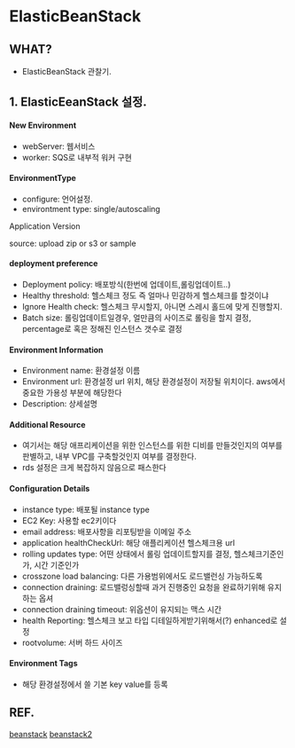 # ElasticBeanStack

## WHAT?
+ ElasticBeanStack 관찰기.

## 1. ElasticEeanStack 설정.

#### New Environment
+ webServer: 웹서비스
+ worker: SQS로 내부적 워커 구현


#### EnvironmentType
+ configure: 언어설정.
+ environtment type:  single/autoscaling


Application Version

source: upload zip or s3 or sample

#### deployment preference
+ Deployment policy: 배포방식(한번에 업데이트,롤링업데이트..)
+ Healthy threshold: 헬스체크 정도 즉 얼마나 민감하게 헬스체크를 할것이냐
+ Ignore Health check: 헬스체크 무시할지, 아니면 스레시 홀드에 맞게 진행할지.
+ Batch size: 롤링업데이트일경우, 얼만큼의 사이즈로 롤링을 할지 결정, percentage로 혹은 정해진 인스턴스 갯수로 결정

#### Environment Information
+ Environment name: 환경설정 이름
+ Environment url: 환경설정 url 위치, 해당 환경설정이 저장될 위치이다. aws에서 중요한 가용성 부분에 해당한다
+ Description: 상세설명


####  Additional Resource
+ 여기서는 해당 애프리케이션을 위한 인스턴스를 위한 디비를 만들것인지의 여부를 판별하고, 내부 VPC를 구축할것인지 여부를 결정한다. 
+ rds 설정은 크게 복잡하지 않음으로 패스한다

####  Configuration Details
+ instance type: 배포될 instance type
+ EC2 Key: 사용할 ec2키이다
+ email address: 배포사항을 리포팅받을 이메일 주소
+ application healthCheckUrl: 해당 애플리케이션 헬스체크용 url
+ rolling updates type: 어떤 상태에서 롤링 업데이트할지를 결정, 헬스체크기준인가, 시간 기준인가
+ crosszone load  balancing: 다른 가용범위에서도 로드밸런싱 가능하도록
+ connection draining: 로드밸렁싱할때 과거 진행중인 요청을 완료하기위해 유지하는 옵셔
+ connection draining timeout: 위옵션이 유지되는 맥스 시간
+ health Reporting: 헬스체크 보고 타입 디테일하게받기위해서(?) enhanced로 설정
+ rootvolume: 서버 하드 사이즈 

####  Environment Tags
+ 해당 환경설정에서 쓸 기본 key value를 등록







## REF.
[beanstack](https://www.youtube.com/watch?v=L5LDS0vhpZ8)
[beanstack2](http://pyrasis.com/book/TheArtOfAmazonWebServices/Chapter23/04)
